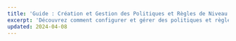 ```yaml
---
title: 'Guide : Création et Gestion des Politiques et Règles de Niveau 7 (L7) pour les Load Balancers OVHcloud'
excerpt: 'Découvrez comment configurer et gérer des politiques et règles de niveau 7 (L7) avec les Load Balancers OVHcloud, en utilisant le Manager, la CLI, Horizon et Terraform.'
updated: 2024-04-08
---
```

